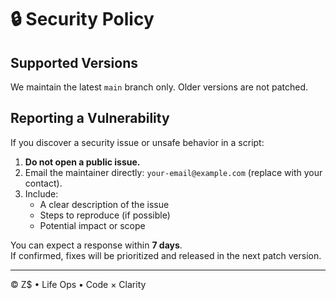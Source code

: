 # 🔒 Security Policy

## Supported Versions
We maintain the latest `main` branch only. Older versions are not patched.

## Reporting a Vulnerability
If you discover a security issue or unsafe behavior in a script:

1. **Do not open a public issue.**  
2. Email the maintainer directly: `your-email@example.com` (replace with your contact).  
3. Include:
   - A clear description of the issue
   - Steps to reproduce (if possible)
   - Potential impact or scope

You can expect a response within **7 days**.  
If confirmed, fixes will be prioritized and released in the next patch version.

---

© Z$ • Life Ops • Code × Clarity
